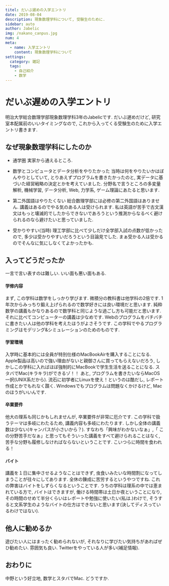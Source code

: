 ```yaml
---
titel: だいぶ遅めの入学エントリ
date: 2019-08-04
description: 現象数理学科について, 受験生のために.
sidebar: auto
author: Jabelic
img: /nakano_canpus.jpg
num: 4
meta:
  - name: 入学エントリ
    content: 現象数理学科について
settings:
  category: 雑記
  tags:
    - 自己紹介
    - 数学
---
```



# だいぶ遅めの入学エントリ

明治大学総合数理学部現象数理学科3年のJabelicです. だいぶ遅めだけど, 研究室本配属前のいいタイミングなので, これから入ってくる受験生のために入学エントリ書きます. 



## なぜ現象数理学科にしたのか

- 通学圏
実家から通えるところ. 

- 数学とコンピュータとデータ分析をやりたかった
当時は何をやりたいかはぼんやりとしていて, とりあえずプログラムを書きたかったのと, 実データに基づいた経営戦略の決定とかを考えていました. 分野名で言うところの多変量解析, 機械学習, データ分析, Web, 力学系, ゲーム理論にあたると思います. 

- 第二外国語はやりたくない
総合数理学部には必修の第二外国語はありません. 講義はあるのでやる気のある人は受けられます. 私は英語が苦手で古文漢文はもっと壊滅的でしたからできないであろうという推測からなるべく避けられるのなら避けたいと思っていました.

- 受かりやすい(当時)
理工学部に比べて少しだけ全学部入試の点数が低かったので, 多少は受かりやすいだろうという目論見でした. まぁ受かる人は受かるのでそんなに気にしなくてよかったかも.



## 入ってどうだったか

一言で言い表すのは難しい. いい面も悪い面もある. 

#### 学修内容
まず, この学科は数学をしっかり学びます. 微積分の教科書は他学科の2倍です. 1年次からみっちり鍛え上げられるので数学好きには良い環境だと思います. 純粋数学の講義もかなりあるので数学科と同じような過ごし方も可能だと思います. それに比べてコンピューターの講義は少なめです. Webのプログラムをバチバチに書きたい人は他の学科を考えたほうがよさそうです. この学科でやるプログラミングはモデリング&シミュレーションのためのものです.


#### 学習環境
入学時に基本的には全員が特別仕様のMacBookAirを購入することになる. Apple製品は高いので強い理由がないと親御さんに買ってもらえないだろう, しかしこの学科に入ればほぼ強制的にMacBookで学生生活を送ることになる. スタバでMac(キラキラ)ができるゾ！！
あと, プログラムを書きたいならMacOS一択(UNIX系だから). 流石に初学者にLinuxを使え！というのは酷だし, レポート作成とかでもれなく躓く. Windowsでもプログラムは問題なくかけるけど, Macのほうがいいんです.


#### 卒業要件
他大の理系も同じかもしれませんが, 卒業要件が非常に厄介です. 
この学科で扱うテーマは多岐にわたるため, 講義内容も多岐にわたります. しかし全体の講義数は少ない(キャンパスが小さいから？). すなわち「興味がわかないなぁ」,「 この分野苦手だなぁ」と思ってもそういった講義をすべて避けられることはなく, 苦手な分野も履修しなければならないということです. こいつらに時間を食われる！


#### バイト
講義を１日に集中させるようなことはできず, 虫食いみたいな時間割になってしまうことが往々にしてあります. 全休の錬成に苦労するというやつですね. これの弊害はバイトをしずらくなるということです. うちの学科は理系の中では恵まれている方で, バイトはできますが, 働ける時間帯は土日か夜ということになり, その時間のせめて半分くらいはレポートや勉強に使いたい(私は.)わけで, そうすると文系学生のようなバイトの仕方はできないと思います(決してディスっているわけではない).


## 他人に勧めるか
遊びたい人にはまったく勧められないが, それなりに学びたい気持ちがあればぜひ勧めたい. 雰囲気も良い. Twitterをやっている人が多い(補足情報).


## おわりに

中野という好立地, 数学とスタバでMac. どうですか.

